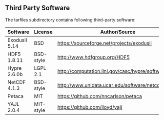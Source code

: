 Third Party Software
--------------------
The tarfiles subdirectory contains following third-party software:

Software      | License      | Author/Source
--------------|--------------|--------------
ExodusII 5.14 | BSD          | https://sourceforge.net/projects/exodusii
HDF5 1.8.11   | BSD-style    | http://www.hdfgroup.org/HDF5
Hypre 2.6.0b  | LGPL 2.1     | http://computation.llnl.gov/casc/hypre/software.html
NetCDF 4.1.3  | BSD-style    | http://www.unidata.ucar.edu/software/netcdf
Petaca        | MIT          | https://github.com/nncarlson/petaca
YAJL 2.0.4    | MIT-style    | https://github.com/lloyd/yajl
